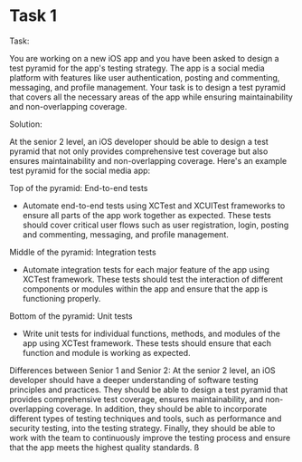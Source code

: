 # Task 1

Task:

You are working on a new iOS app and you have been asked to design a test
pyramid for the app's testing strategy. The app is a social media platform with
features like user authentication, posting and commenting, messaging, and
profile management. Your task is to design a test pyramid that covers all the
necessary areas of the app while ensuring maintainability and non-overlapping
coverage.

Solution:

At the senior 2 level, an iOS developer should be able to design a test pyramid
that not only provides comprehensive test coverage but also ensures
maintainability and non-overlapping coverage. Here's an example test pyramid for
the social media app:

Top of the pyramid: End-to-end tests

-   Automate end-to-end tests using XCTest and XCUITest frameworks to ensure all
    parts of the app work together as expected. These tests should cover
    critical user flows such as user registration, login, posting and
    commenting, messaging, and profile management.

Middle of the pyramid: Integration tests

-   Automate integration tests for each major feature of the app using XCTest
    framework. These tests should test the interaction of different components
    or modules within the app and ensure that the app is functioning properly.

Bottom of the pyramid: Unit tests

-   Write unit tests for individual functions, methods, and modules of the app
    using XCTest framework. These tests should ensure that each function and
    module is working as expected.

Differences between Senior 1 and Senior 2: At the senior 2 level, an iOS
developer should have a deeper understanding of software testing principles and
practices. They should be able to design a test pyramid that provides
comprehensive test coverage, ensures maintainability, and non-overlapping
coverage. In addition, they should be able to incorporate different types of
testing techniques and tools, such as performance and security testing, into the
testing strategy. Finally, they should be able to work with the team to
continuously improve the testing process and ensure that the app meets the
highest quality standards. ß
